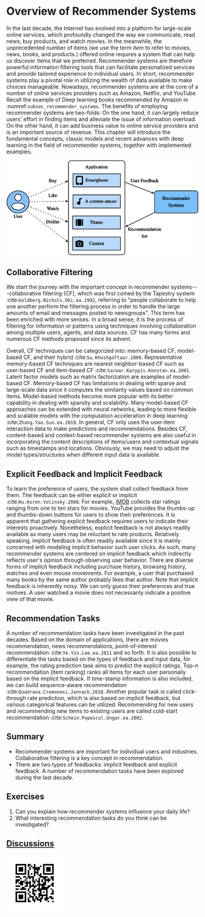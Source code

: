 # Overview of Recommender Systems



In the last decade, the Internet has evolved into a platform for large-scale online services, which profoundly changed the way we communicate, read news, buy products, and watch movies.  In the meanwhile, the unprecedented number of items (we use the term *item* to refer to movies, news, books, and products.) offered online requires a system that can help us discover items that we preferred. Recommender systems are therefore powerful information filtering tools that can facilitate personalized services and provide tailored experience to individual users. In short, recommender systems play a pivotal role in utilizing the wealth of data available to make choices manageable. Nowadays, recommender systems are at the core of a number of online services providers such as Amazon, Netflix, and YouTube. Recall the example of Deep learning books recommended by Amazon in :numref:`subsec_recommender_systems`. The benefits of employing recommender systems are two-folds: On the one hand, it can largely reduce users' effort in finding items and alleviate the issue of information overload. On the other hand, it can add business value to  online
service providers and is an important source of revenue.  This chapter will introduce the fundamental concepts, classic models and recent advances with deep learning in the field of recommender systems, together with implemented examples.

![Illustration of the Recommendation Process](../img/rec-intro.svg)


## Collaborative Filtering

We start the journey with the important concept in recommender systems---collaborative filtering
(CF), which was first coined by the Tapestry system :cite:`Goldberg.Nichols.Oki.ea.1992`, referring to "people collaborate to help one another perform the filtering process  in order to handle the large amounts of email and messages posted to newsgroups". This term has been enriched with more senses. In a broad sense, it is the process of
filtering for information or patterns using techniques involving collaboration among multiple users, agents, and data sources. CF has many forms and numerous CF methods proposed since its advent.  

Overall, CF techniques can be categorized into: memory-based CF, model-based CF, and their hybrid :cite:`Su.Khoshgoftaar.2009`. Representative memory-based CF techniques are nearest neighbor-based CF such as user-based CF and item-based CF :cite:`Sarwar.Karypis.Konstan.ea.2001`.  Latent factor models such as matrix factorization are examples of model-based CF.  Memory-based CF has limitations in dealing with sparse and large-scale data since it computes the similarity values based on common items.  Model-based methods become more popular with its
better capability in dealing with sparsity and scalability.  Many model-based CF approaches can be extended with neural networks, leading to more flexible and scalable models with the computation acceleration in deep learning :cite:`Zhang.Yao.Sun.ea.2019`.  In general, CF only uses the user-item interaction data to make predictions and recommendations. Besides CF, content-based and context-based recommender systems are also useful in incorporating the content descriptions of items/users and contextual signals such as timestamps and locations.  Obviously, we may need to adjust the model types/structures when different input data is available.



## Explicit Feedback and Implicit Feedback

To learn the preference of users, the system shall collect feedback from them.  The feedback can be either explicit or implicit :cite:`Hu.Koren.Volinsky.2008`. For example, [IMDB](https://www.imdb.com/) collects star ratings ranging from one to ten stars for movies. YouTube provides the thumbs-up and thumbs-down buttons for users to show their preferences.  It is apparent that gathering explicit feedback requires users to indicate their interests proactively.  Nonetheless, explicit feedback is not always readily available as many users may be reluctant to rate products. Relatively speaking, implicit feedback is often readily available since it is mainly concerned with modeling implicit behavior such user clicks. As such, many recommender systems are centered on implicit feedback which indirectly reflects user's opinion through observing user behavior.  There are diverse forms of implicit feedback including purchase history, browsing history, watches and even mouse movements. For example, a user that purchased many books by the same author probably likes that author.   Note that implicit feedback is inherently noisy.  We can only *guess* their preferences and true motives. A user watched a movie does not necessarily indicate a positive view of that movie.



## Recommendation Tasks

A number of recommendation tasks have been investigated in the past decades.  Based on the domain of applications, there are movies recommendation, news recommendations, point-of-interest recommendation :cite:`Ye.Yin.Lee.ea.2011` and so forth.  It is also possible to differentiate the tasks based on the types of feedback and input data, for example, the rating prediction task aims to predict the explicit ratings. Top-$n$ recommendation (item ranking) ranks all items for each user personally based on the implicit feedback. If time-stamp information is also included, we can build sequence-aware recommendation :cite:`Quadrana.Cremonesi.Jannach.2018`.  Another popular task is called click-through rate prediction, which is also based on implicit feedback, but various categorical features can be utilized. Recommending for new users and recommending new items to existing users are called cold-start recommendation :cite:`Schein.Popescul.Ungar.ea.2002`.



## Summary

* Recommender systems are important for individual users and industries. Collaborative filtering is a key concept in recommendation.
* There are two types of feedbacks: implicit feedback and explicit feedback.  A number of recommendation tasks have been explored during the last decade.

## Exercises

1. Can you explain how recommender systems influence your daily life?
2. What interesting recommendation tasks do you think can be investigated?

## [Discussions](https://discuss.mxnet.io/t/5158)

![](../img/qr_recsys-intro.svg)
